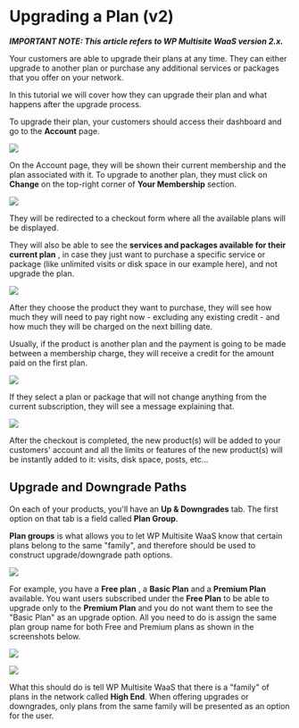 # Upgrading a Plan (v2)

_**IMPORTANT NOTE: This article refers to WP Multisite WaaS version 2.x.**_

Your customers are able to upgrade their plans at any time. They can either upgrade to another plan or purchase any additional services or packages that you offer on your network.

In this tutorial we will cover how they can upgrade their plan and what happens after the upgrade process.

To upgrade their plan, your customers should access their dashboard and go to the **Account** page.

![](https://wp-ultimo-space.fra1.cdn.digitaloceanspaces.com/hs-file-4DK63Wc0iN.png)

On the Account page, they will be shown their current membership and the plan associated with it. To upgrade to another plan, they must click on **Change** on the top-right corner of **Your Membership** section.

![](https://wp-ultimo-space.fra1.cdn.digitaloceanspaces.com/hs-file-RVPLZjr3nZ.png)

They will be redirected to a checkout form where all the available plans will be displayed.

They will also be able to see the **services and packages available for their current plan** , in case they just want to purchase a specific service or package (like unlimited visits or disk space in our example here), and not upgrade the plan.

![](https://wp-ultimo-space.fra1.cdn.digitaloceanspaces.com/hs-file-tDdSWzbvoZ.png)

After they choose the product they want to purchase, they will see how much they will need to pay right now - excluding any existing credit - and how much they will be charged on the next billing date.

Usually, if the product is another plan and the payment is going to be made between a membership charge, they will receive a credit for the amount paid on the first plan.

![](https://wp-ultimo-space.fra1.cdn.digitaloceanspaces.com/hs-file-Th8i4hZGXz.png)

If they select a plan or package that will not change anything from the current subscription, they will see a message explaining that.

![](https://wp-ultimo-space.fra1.cdn.digitaloceanspaces.com/hs-file-7PyuRlDmOs.png)

After the checkout is completed, the new product(s) will be added to your customers' account and all the limits or features of the new product(s) will be instantly added to it: visits, disk space, posts, etc...

## 

## 

## Upgrade and Downgrade Paths

On each of your products, you'll have an **Up & Downgrades** tab. The first option on that tab is a field called **Plan Group**.

**Plan groups** is what allows you to let WP Multisite WaaS know that certain plans belong to the same "family", and therefore should be used to construct upgrade/downgrade path options.

![](https://wp-ultimo-space.fra1.cdn.digitaloceanspaces.com/hs-file-KZFTDp2LlW.png)

For example, you have a **Free plan** , a **Basic Plan** and a **Premium Plan** available. You want users subscribed under the **Free Plan** to be able to upgrade only to the **Premium Plan** and you do not want them to see the "Basic Plan" as an upgrade option. All you need to do is assign the same plan group name for both Free and Premium plans as shown in the screenshots below.

![](https://wp-ultimo-space.fra1.cdn.digitaloceanspaces.com/hs-file-ZApgTVPiPw.png)

![](https://wp-ultimo-space.fra1.cdn.digitaloceanspaces.com/hs-file-dbabo1khAz.png)

What this should do is tell WP Multisite WaaS that there is a "family" of plans in the network called **High End**. When offering upgrades or downgrades, only plans from the same family will be presented as an option for the user.
